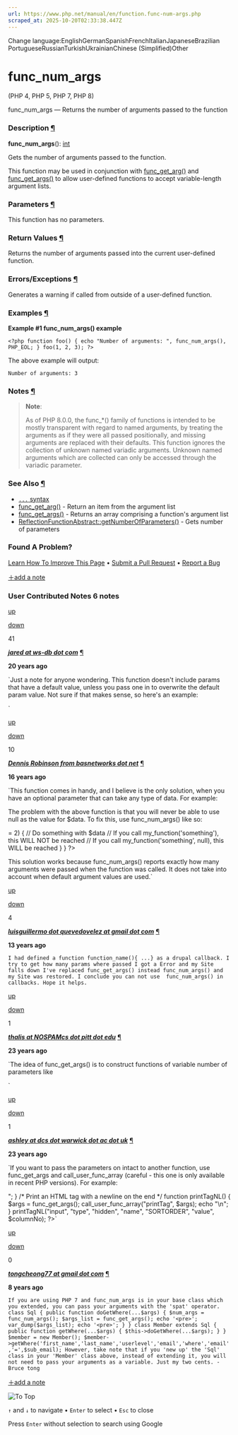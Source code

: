 ```yaml
---
url: https://www.php.net/manual/en/function.func-num-args.php
scraped_at: 2025-10-20T02:33:38.447Z
---
```


Change language:EnglishGermanSpanishFrenchItalianJapaneseBrazilian PortugueseRussianTurkishUkrainianChinese (Simplified)Other

# func\_num\_args

(PHP 4, PHP 5, PHP 7, PHP 8)

func\_num\_args — Returns the number of arguments passed to the function

### Description [¶](https://www.php.net/manual/en/function.func-num-args.php\#refsect1-function.func-num-args-description)

**func\_num\_args**(): [int](https://www.php.net/manual/en/language.types.integer.php)

Gets the number of arguments passed to the function.


This function may be used in conjunction with
[func\_get\_arg()](https://www.php.net/manual/en/function.func-get-arg.php) and [func\_get\_args()](https://www.php.net/manual/en/function.func-get-args.php)
to allow user-defined functions to accept variable-length argument lists.


### Parameters [¶](https://www.php.net/manual/en/function.func-num-args.php\#refsect1-function.func-num-args-parameters)

This function has no parameters.

### Return Values [¶](https://www.php.net/manual/en/function.func-num-args.php\#refsect1-function.func-num-args-returnvalues)

Returns the number of arguments passed into the current user-defined
function.


### Errors/Exceptions [¶](https://www.php.net/manual/en/function.func-num-args.php\#refsect1-function.func-num-args-errors)

Generates a warning if called from outside of a user-defined function.


### Examples [¶](https://www.php.net/manual/en/function.func-num-args.php\#refsect1-function.func-num-args-examples)

**Example #1 **func\_num\_args()** example**

`<?php
function foo()
{
    echo "Number of arguments: ", func_num_args(), PHP_EOL;
}
foo(1, 2, 3);
?>`

The above example will output:

```
Number of arguments: 3
```

### Notes [¶](https://www.php.net/manual/en/function.func-num-args.php\#refsect1-function.func-num-args-notes)

> **Note**:
>
> As of PHP 8.0.0, the func\_\*() family of
> functions is intended to be mostly transparent with regard to named arguments,
> by treating the arguments as if they were all passed positionally,
> and missing arguments are replaced with their defaults.
> This function ignores the collection of unknown named variadic arguments.
> Unknown named arguments which are collected can only be accessed through the variadic parameter.

### See Also [¶](https://www.php.net/manual/en/function.func-num-args.php\#refsect1-function.func-num-args-seealso)

- [`...` syntax](https://www.php.net/manual/en/functions.arguments.php#functions.variable-arg-list)
- [func\_get\_arg()](https://www.php.net/manual/en/function.func-get-arg.php) \- Return an item from the argument list
- [func\_get\_args()](https://www.php.net/manual/en/function.func-get-args.php) \- Returns an array comprising a function's argument list
- [ReflectionFunctionAbstract::getNumberOfParameters()](https://www.php.net/manual/en/reflectionfunctionabstract.getnumberofparameters.php) \- Gets number of parameters

### Found A Problem?

[Learn How To Improve This Page](https://github.com/php/doc-base/blob/master/README.md "This will take you to our contribution guidelines on GitHub")
•
[Submit a Pull Request](https://github.com/php/doc-en/blob/master/reference/funchand/functions/func-num-args.xml)
•
[Report a Bug](https://github.com/php/doc-en/issues/new?body=From%20manual%20page:%20https:%2F%2Fphp.net%2Ffunction.func-num-args%0A%0A---)

[＋add a note](https://www.php.net/manual/add-note.php?sect=function.func-num-args&repo=en&redirect=https://www.php.net/manual/en/function.func-num-args.php)

### User Contributed Notes 6 notes

[up](https://www.php.net/manual/vote-note.php?id=56534&page=function.func-num-args&vote=up "Vote up!")

[down](https://www.php.net/manual/vote-note.php?id=56534&page=function.func-num-args&vote=down "Vote down!")

41


[**_jared at ws-db dot com_**](https://www.php.net/manual/en/function.func-num-args.php#56534) [¶](https://www.php.net/manual/en/function.func-num-args.php#56534)

**20 years ago**

`Just a note for anyone wondering. This function doesn't include params that have a default value, unless you pass one in to overwrite the default param value. Not sure if that makes sense, so here's an example:
<?php
function helloWorld($ArgA, $ArgB="HelloWorld!") {
return func_num_args();
}
// The following will return 1
$Returns1 = helloWorld("HelloWorld!");
// The following will return 2
$Returns2 = helloWorld("HelloWorld!", "HowdyWorld!");
?>`

[up](https://www.php.net/manual/vote-note.php?id=91863&page=function.func-num-args&vote=up "Vote up!")

[down](https://www.php.net/manual/vote-note.php?id=91863&page=function.func-num-args&vote=down "Vote down!")

10


[**_Dennis Robinson from basnetworks dot net_**](https://www.php.net/manual/en/function.func-num-args.php#91863) [¶](https://www.php.net/manual/en/function.func-num-args.php#91863)

**16 years ago**

`This function comes in handy, and I believe is the only solution, when you have an optional parameter that can take any type of data.
For example:
<?php
// $data can be of any type, including null
function my_function($name, $data = null)
{
    if ($data !== null)
    {
        // Do something with $data
        // If you call my_function('something'), this WILL NOT be reached
        // If you call my_function('something', null), this WILL NOT be reached
    }
}
?>
The problem with the above function is that you will never be able to use null as the value for $data.  To fix this, use func_num_args() like so:
<?php
// $data can be of any type, including null
function my_function($name, $data = null)
{
    if (func_num_args() >= 2)
    {
        // Do something with $data
        // If you call my_function('something'), this WILL NOT be reached
        // If you call my_function('something', null), this WILL be reached
    }
}
?>
This solution works because func_num_args() reports exactly how many arguments were passed when the function was called.  It does not take into account when default argument values are used.`

[up](https://www.php.net/manual/vote-note.php?id=107883&page=function.func-num-args&vote=up "Vote up!")

[down](https://www.php.net/manual/vote-note.php?id=107883&page=function.func-num-args&vote=down "Vote down!")

4


[**_luisguillermo dot quevedovelez at gmail dot com_**](https://www.php.net/manual/en/function.func-num-args.php#107883) [¶](https://www.php.net/manual/en/function.func-num-args.php#107883)

**13 years ago**

`I had defined a function function_name(){ ...} as a drupal callback.
I try to get how many params where passed
I got a Error and my Site falls down
I've replaced func_get_args() instead func_num_args() and my Site was restored.
I conclude you can not use  func_num_args() in callbacks.
Hope it helps.`

[up](https://www.php.net/manual/vote-note.php?id=20315&page=function.func-num-args&vote=up "Vote up!")

[down](https://www.php.net/manual/vote-note.php?id=20315&page=function.func-num-args&vote=down "Vote down!")

1


[**_thalis at NOSPAMcs dot pitt dot edu_**](https://www.php.net/manual/en/function.func-num-args.php#20315) [¶](https://www.php.net/manual/en/function.func-num-args.php#20315)

**23 years ago**

`The idea of func_get_args() is to construct functions of variable number of parameters like
<?php
function var_param_func(){
    if(func_num_args()==0){
        //do one thing
    }
    if(func_num_args()==1)
        //do another thing
        //get the args with func_get_args()
    }
}
?>`

[up](https://www.php.net/manual/vote-note.php?id=20815&page=function.func-num-args&vote=up "Vote up!")

[down](https://www.php.net/manual/vote-note.php?id=20815&page=function.func-num-args&vote=down "Vote down!")

1


[**_ashley at dcs dot warwick dot ac dot uk_**](https://www.php.net/manual/en/function.func-num-args.php#20815) [¶](https://www.php.net/manual/en/function.func-num-args.php#20815)

**23 years ago**

`If you want to pass the parameters on intact to another function, use func_get_args and call_user_func_array (careful - this one is only available in recent PHP versions).  For example:
<?php
/* Print an HTML tag.  This accepts a variable number of arguments:
the first should be the name of the tag, followed by pairs of
arguments that describe keys and values.  The values are printed
with surrounding double quote characters.  */
function printTag() {
$numArgs = func_num_args();
if ($numArgs < 1) die("printTag given no arguments");

echo "<" . func_get_arg(0);
for ($i = 1; $i < $numArgs; $i+=2) {
    echo " " . func_get_arg($i);
    if ($i+1 < $numArgs)
      echo "=\"" . func_get_arg($i+1) . "\"";
}
echo ">";

}
/* Print an HTML tag with a newline on the end */
function printTagNL() {
$args = func_get_args();
call_user_func_array("printTag", $args);
echo "\n";
}
printTagNL("input", "type", "hidden", "name", "SORTORDER", "value", $columnNo);
?>`

[up](https://www.php.net/manual/vote-note.php?id=121253&page=function.func-num-args&vote=up "Vote up!")

[down](https://www.php.net/manual/vote-note.php?id=121253&page=function.func-num-args&vote=down "Vote down!")

0


[**_tongcheong77 at gmail dot com_**](https://www.php.net/manual/en/function.func-num-args.php#121253) [¶](https://www.php.net/manual/en/function.func-num-args.php#121253)

**8 years ago**

`If you are using PHP 7 and func_num_args is in your base class which you extended, you can pass your arguments with the 'spat' operator.
class Sql {
public function doGetWhere(...$args) {
$num_args = func_num_args();
      $args_list = func_get_args();
      echo '<pre>';
      var_dump($args_list);
      echo '<pre>';
}
}
class Member extends Sql {
public function getWhere(...$args) {
$this->doGetWhere(...$args);
      }
}
$member = new Member();
$member->getWhere('first_name','last_name','userlevel','email','where','email','=',$sub_email);
However, take note that if you 'new up' the 'Sql' class in your 'Member' class above, instead of extending it, you will not need to pass your arguments as a variable. Just my two cents. -Bruce tong`

[＋add a note](https://www.php.net/manual/add-note.php?sect=function.func-num-args&repo=en&redirect=https://www.php.net/manual/en/function.func-num-args.php)

![To Top](https://www.php.net/images/to-top@2x.png)

`↑` and `↓` to navigate •
`Enter` to select •
`Esc` to close


Press `Enter` without
selection to search using Google